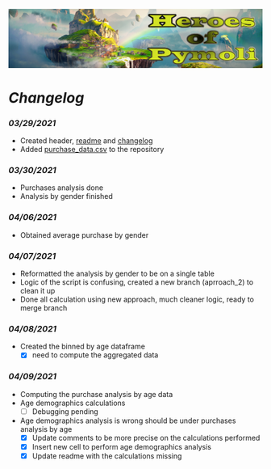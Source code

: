 ![Heroes Of Pymoli](Resources/header.png)

# ***Changelog***

### *03/29/2021*
- Created header, [readme](/readme.md) and [changelog](changelog.md)
- Added [purchase_data.csv](/Resources/purchase_data.csv) to the repository

### *03/30/2021*
- Purchases analysis done
- Analysis by gender finished

### *04/06/2021*
- Obtained average purchase by gender

### *04/07/2021*
- Reformatted the analysis by gender to be on a single table
- Logic of the script is confusing, created a new branch (aprroach_2) to clean it up
- Done all calculation using new approach, much cleaner logic, ready to merge branch

### *04/08/2021*
- Created the binned by age dataframe
    - [X] need to compute the aggregated data

### *04/09/2021*
- Computing the purchase analysis by age data
- Age demographics calculations
    - [ ] Debugging pending
- Age demographics analysis is wrong should be under purchases analysis by age
    - [X] Update comments to be more precise on the calculations performed
    - [X] Insert new cell to perform age demographics analysis
    - [X] Update readme with the calculations missing